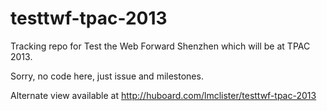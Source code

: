 testtwf-tpac-2013
=================
Tracking repo for Test the Web Forward Shenzhen which will be at TPAC 2013.

Sorry, no code here, just issue and milestones.  

Alternate view available at http://huboard.com/lmclister/testtwf-tpac-2013
